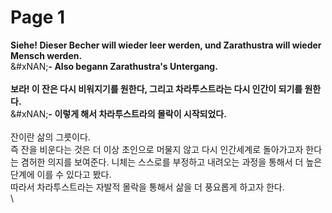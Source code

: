 # Page 1

**Siehe! Dieser Becher will wieder leer werden, und Zarathustra will wieder Mensch werden.**\
&#xNAN;**- Also begann Zarathustra's Untergang.**\
\
**보라! 이 잔은 다시 비워지기를 원한다, 그리고 차라투스트라는 다시 인간이 되기를 원한다.**\
&#xNAN;**- 이렇게 해서 차라투스트라의 몰락이 시작되었다.**\
\
잔이란 삶의 그릇이다. \
즉 잔을 비운다는 것은 더 이상 초인으로 머물지 않고 다시 인간세계로 돌아가고자 한다는 겸허한 의지를 보여준다. 니체는 스스로를 부정하고 내려오는 과정을 통해서 더 높은 단계에 이를 수 있다고 봤다. \
따라서 차라투스트라는 자발적 몰락을 통해서 삶을 더 풍요롭게 하고자 한다.\
\

